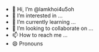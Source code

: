 - 👋 Hi, I’m @lamkhoi4u5oh
- 👀 I’m interested in ...
- 🌱 I’m currently learning ...
- 💞️ I’m looking to collaborate on ...
- 📫 How to reach me ...
- 😄 Pronouns


<!---
lamkhoi4u5oh/lamkhoi4u5oh is a ✨ special ✨ repository because its `README.md` (this file) appears on your GitHub profile.
You can click the Preview link to take a look at your changes.
--->
